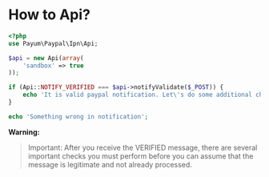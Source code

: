 # How to Api?

```php
<?php
use Payum\Paypal\Ipn\Api;

$api = new Api(array(
    'sandbox' => true
));

if (Api::NOTIFY_VERIFIED === $api->notifyValidate($_POST)) {
    echo 'It is valid paypal notification. Let\'s do some additional checks';
}

echo 'Something wrong in notification';
```

**Warning:**

> Important: After you receive the VERIFIED message, there are several important checks you must perform before you can assume that the message is legitimate and not already processed.


